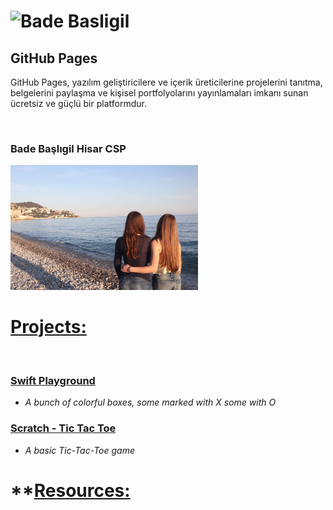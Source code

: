 # **![Bade Basligil]()**

## **GitHub Pages**

GitHub Pages, yazılım geliştiricilere ve içerik üreticilerine projelerini tanıtma, belgelerini paylaşma ve kişisel portfolyolarını yayınlamaları imkanı sunan ücretsiz ve güçlü bir platformdur.

<br>

### **Bade Başlıgil Hisar CSP**

<img src="IMG_7788.JPG" width="300">

<br>

# **[Projects:](https://github.com/badebasligil/badebasligil/tree/main/Project)**

<br>

### [Swift Playground](https://github.com/badebasligil/badebasligil/tree/main/Project/Swift_Playground)

- *A bunch of colorful boxes, some marked with X some with O*

### [Scratch - Tic Tac Toe](https://github.com/badebasligil/badebasligil/tree/main/Project/Block_Coding)

- *A basic Tic-Tac-Toe game*

# **[Resources:](https://github.com/badebasligil/badebasligil/tree/main/Project_Resources)

<br>

